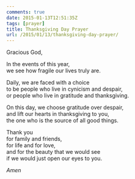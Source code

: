 ```yaml
---
comments: true
date: 2015-01-13T12:51:35Z
tags: [prayer]
title: Thanksgiving Day Prayer
url: /2015/01/13/thanksgiving-day-prayer/
---
```


Gracious God,

In the events of this year,  
we see how fragile our lives truly are.

Daily, we are faced with a choice  
to be people who live in cynicism and despair,  
or people who live in gratitude and thanksgiving.

On this day, we choose gratitude over despair,  
and lift our hearts in thanksgiving to you,  
the one who is the source of all good things.

Thank you  
for family and friends,  
for life and for love,  
and for the beauty that we would see  
if we would just open our eyes to you.

*Amen*


